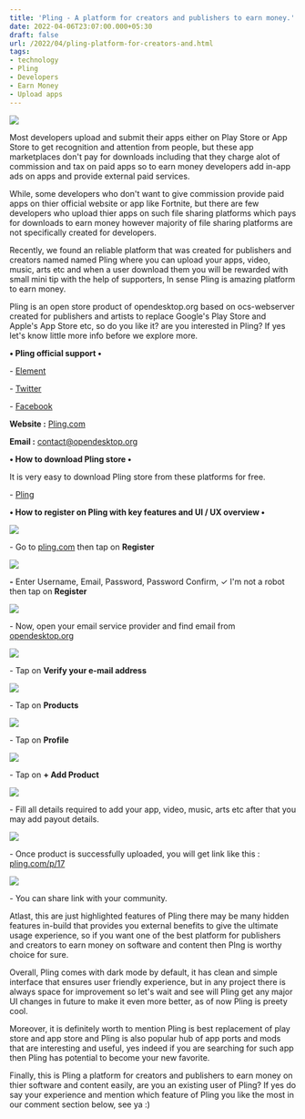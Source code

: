 ```yaml
---
title: 'Pling - A platform for creators and publishers to earn money.'
date: 2022-04-06T23:07:00.000+05:30
draft: false
url: /2022/04/pling-platform-for-creators-and.html
tags: 
- technology
- Pling
- Developers
- Earn Money
- Upload apps
---
```


 [![](https://lh3.googleusercontent.com/-NY771tvVsek/Yk3P4oeyP_I/AAAAAAAAKCs/4NEuQgVJAcocFeLA1439YTIKDDrYmtiSwCNcBGAsYHQ/s1600/1649266655654129-0.png)](https://lh3.googleusercontent.com/-NY771tvVsek/Yk3P4oeyP_I/AAAAAAAAKCs/4NEuQgVJAcocFeLA1439YTIKDDrYmtiSwCNcBGAsYHQ/s1600/1649266655654129-0.png) 

  

  

Most developers upload and submit their apps either on Play Store or App Store to get recognition and attention from people, but these app marketplaces don't pay for downloads including that they charge alot of commission and tax on paid apps so to earn money developers add in-app ads on apps and provide external paid services.

  

While, some developers who don't want to give commission provide paid apps on thier official website or app like Fortnite, but there are few developers who upload thier apps on such file sharing platforms which pays for downloads to earn money however majority of file sharing platforms are not specifically created for developers.

  

Recently, we found an reliable platform that was created for publishers and creators named named Pling where you can upload your apps, video, music, arts etc and when a user download them you will be rewarded with small mini tip with the help of supporters, In sense Pling is amazing platform to earn money.

  

Pling is an open store product of opendesktop.org based on ocs-webserver created for publishers and artists to replace Google's Play Store and Apple's App Store etc, so do you like it? are you interested in Pling? If yes let's know little more info before we explore more.

  

**• Pling official support •**

\- [Element](https://chat.opendesktop.org/)

\- [Twitter](https://twitter.com/opendesktop)

\- [Facebook](https://www.facebook.com/opendesktop.org)

**Website :** [Pling.com](http://Pling.com)

**Email :** [contact@opendesktop.org](http://contact@opendesktop.org)

**• How to download Pling store •**

It is very easy to download Pling store from these platforms for free.

  

\- [Pling](https://www.pling.com/p/1175480/)

**• How to register on Pling with key features and UI / UX overview •**

 **[![](https://lh3.googleusercontent.com/-Iz7uGaibsOA/Yk3P35YTASI/AAAAAAAAKCo/MBkOfak0ZUoOPohNhvG6i5UsHZnnbHUYQCNcBGAsYHQ/s1600/1649266651773131-1.png)](https://lh3.googleusercontent.com/-Iz7uGaibsOA/Yk3P35YTASI/AAAAAAAAKCo/MBkOfak0ZUoOPohNhvG6i5UsHZnnbHUYQCNcBGAsYHQ/s1600/1649266651773131-1.png)** 

  

\- Go to [pling.com](http://pling.com) then tap on **Register**

 **[![](https://lh3.googleusercontent.com/-2L-EBdoBdEw/Yk3P20CU6-I/AAAAAAAAKCk/eXaeeUOLcJMmzbK82IxnPJaZO_smF02xACNcBGAsYHQ/s1600/1649266647943676-2.png)](https://lh3.googleusercontent.com/-2L-EBdoBdEw/Yk3P20CU6-I/AAAAAAAAKCk/eXaeeUOLcJMmzbK82IxnPJaZO_smF02xACNcBGAsYHQ/s1600/1649266647943676-2.png)** 

**\-** Enter Username, Email, Password, Password Confirm, ✓ I'm not a robot then tap on **Register**

 **[![](https://lh3.googleusercontent.com/-6k4nD8ehV8M/Yk3P198aDlI/AAAAAAAAKCg/Y6QHQspg2fM48KhYub9kZjASkRfF4nVVgCNcBGAsYHQ/s1600/1649266644463091-3.png)](https://lh3.googleusercontent.com/-6k4nD8ehV8M/Yk3P198aDlI/AAAAAAAAKCg/Y6QHQspg2fM48KhYub9kZjASkRfF4nVVgCNcBGAsYHQ/s1600/1649266644463091-3.png)** 

\- Now, open your email service provider and find email from [opendesktop.org](http://opendesktop.org)

  

 [![](https://lh3.googleusercontent.com/-rCCnkXRzLgQ/Yk3P00fua5I/AAAAAAAAKCc/S-FCQn8d9mkyCiThaooUcrvjWhqVoE7ygCNcBGAsYHQ/s1600/1649266640615509-4.png)](https://lh3.googleusercontent.com/-rCCnkXRzLgQ/Yk3P00fua5I/AAAAAAAAKCc/S-FCQn8d9mkyCiThaooUcrvjWhqVoE7ygCNcBGAsYHQ/s1600/1649266640615509-4.png) 

  

\- Tap on **Verify your e-mail address**

 **[![](https://lh3.googleusercontent.com/-Ac2xOmqsT_c/Yk3Pz636vtI/AAAAAAAAKCY/S9WdCsR-WY8a3iT4RfaUE24RvA5kDZbeQCNcBGAsYHQ/s1600/1649266636812332-5.png)](https://lh3.googleusercontent.com/-Ac2xOmqsT_c/Yk3Pz636vtI/AAAAAAAAKCY/S9WdCsR-WY8a3iT4RfaUE24RvA5kDZbeQCNcBGAsYHQ/s1600/1649266636812332-5.png)** 

\- Tap on **Products**

 **[![](https://lh3.googleusercontent.com/-fPciM4ds0xk/Yk3PzLdlFQI/AAAAAAAAKCU/waWIiSSoLVYvIe_ZSkCcUgFbhDD9TpDgQCNcBGAsYHQ/s1600/1649266632983298-6.png)](https://lh3.googleusercontent.com/-fPciM4ds0xk/Yk3PzLdlFQI/AAAAAAAAKCU/waWIiSSoLVYvIe_ZSkCcUgFbhDD9TpDgQCNcBGAsYHQ/s1600/1649266632983298-6.png)** 

\- Tap on **Profile**

 **[![](https://lh3.googleusercontent.com/-HnH7mq4N8a0/Yk3Px-vBEYI/AAAAAAAAKCQ/9wzuimikfQMQjzh8zqb11vcx39Awttt6ACNcBGAsYHQ/s1600/1649266456868924-7.png)](https://lh3.googleusercontent.com/-HnH7mq4N8a0/Yk3Px-vBEYI/AAAAAAAAKCQ/9wzuimikfQMQjzh8zqb11vcx39Awttt6ACNcBGAsYHQ/s1600/1649266456868924-7.png)** 

\- Tap on **+ Add Product**

  

 [![](https://lh3.googleusercontent.com/-Zxs6bzvlkFg/Yk3PGOvJ6LI/AAAAAAAAKCE/SY34hUCCwFUH9OYVvV858n2sxFbubRaygCNcBGAsYHQ/s1600/1649266431084187-8.png)](https://lh3.googleusercontent.com/-Zxs6bzvlkFg/Yk3PGOvJ6LI/AAAAAAAAKCE/SY34hUCCwFUH9OYVvV858n2sxFbubRaygCNcBGAsYHQ/s1600/1649266431084187-8.png) 

  

\- Fill all details required to add your app, video, music, arts etc after that you may add payout details.

  

 [![](https://lh3.googleusercontent.com/-9Q1rTKYpJqM/Yk3O_loUAqI/AAAAAAAAKCA/E1mXnyTPTPMpwJHRRYJiFdr_boy7rY-wACNcBGAsYHQ/s1600/1649266410848700-9.png)](https://lh3.googleusercontent.com/-9Q1rTKYpJqM/Yk3O_loUAqI/AAAAAAAAKCA/E1mXnyTPTPMpwJHRRYJiFdr_boy7rY-wACNcBGAsYHQ/s1600/1649266410848700-9.png) 

  

  

\- Once product is successfully uploaded, you will get link like this : [pling.com/p/17](http://pling.com/p/17)

  

 [![](https://lh3.googleusercontent.com/-Chp1tggAjLs/Yk3O6hhKeLI/AAAAAAAAKB8/j1S5iPRUaTgC7Ed7JsG4GhtjA3tTpP0zgCNcBGAsYHQ/s1600/1649266391684187-10.png)](https://lh3.googleusercontent.com/-Chp1tggAjLs/Yk3O6hhKeLI/AAAAAAAAKB8/j1S5iPRUaTgC7Ed7JsG4GhtjA3tTpP0zgCNcBGAsYHQ/s1600/1649266391684187-10.png) 

  

  

\- You can share link with your community.

  

Atlast, this are just highlighted features of Pling there may be many hidden features in-build that provides you external benefits to give the ultimate usage experience, so if you want one of the best platform for publishers and creators to earn money on software and content then Plng is worthy choice for sure.

  

Overall, Pling comes with dark mode by default, it has clean and simple interface that ensures user friendly experience, but in any project there is always space for improvement so let's wait and see will Pling get any major UI changes in future to make it even more better, as of now Pling is preety cool.

  

Moreover, it is definitely worth to mention Pling is best replacement of play store and app store and Pling is also popular hub of app ports and mods that are interesting and useful, yes indeed if you are searching for such app then Pling has potential to become your new favorite.

  

Finally, this is Pling a platform for creators and publishers to earn money on thier software and content easily, are you an existing user of Pling? If yes do say your experience and mention which feature of Pling you like the most in our comment section below, see ya :)